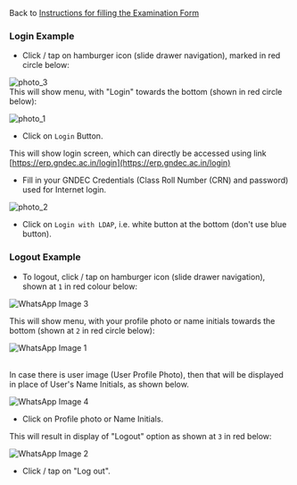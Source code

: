 Back to [Instructions for filling the Examination Form](ExamFormMin.md)

### Login Example

- Click / tap on hamburger icon (slide drawer navigation), marked in red circle below:

![photo_3](ExamFormImages/photo_6244798069912748629_y.jpg)
<br>
This will show menu, with "Login" towards the bottom (shown in red circle below):

![photo_1](ExamFormImages/photo_6244798069912748627_y.jpg)

- Click on `Login` Button.

This will show login screen, which can directly be accessed using link [https://erp.gndec.ac.in/login](https://erp.gndec.ac.in/login)

- Fill in your GNDEC Credentials (Class Roll Number (CRN) and password) used for Internet login.

![photo_2](ExamFormImages/photo_6244798069912748628_y.jpg)


- Click on `Login with LDAP`, i.e. white  button at the bottom (don't use blue button).


### Logout Example

- To logout, click / tap on hamburger icon (slide drawer navigation), shown at `1` in red colour below:


![WhatsApp Image 3](ExamFormImages/WhatsApp%20Image%202023-11-16%20at%2011.30.38%20AM.jpeg)

This will show menu, with your profile photo or name initials towards the bottom (shown at `2` in red circle below):


![WhatsApp Image 1](ExamFormImages/WhatsApp%20Image%202023-11-16%20at%2011.30.38%20AM(1).jpeg)

<br>
In case there is user image (User Profile Photo), then that will be displayed in place of User's Name Initials, as shown below.

![WhatsApp Image 4](ExamFormImages/WhatsApp%20Image%202023-11-16%20at%2011.34.00%20AM.jpeg)

- Click on Profile photo or Name Initials.

This will result in display of "Logout" option as shown at `3` in red below:

![WhatsApp Image 2](ExamFormImages/WhatsApp%20Image%202023-11-16%20at%2011.30.38%20AM(2).jpeg)

- Click / tap on "Log out".





